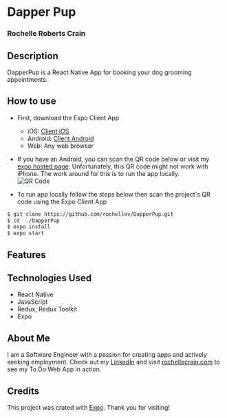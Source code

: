 # Dapper Pup

### Rochelle Roberts Crain

## Description
DapperPup is a React Native App for booking your dog grooming appointments.



## How to use
- First, download the Expo Client App 
  - iOS: [Client iOS](https://itunes.apple.com/app/apple-store/id982107779)
  - Android: [Client Android](https://play.google.com/store/apps/details?id=host.exp.exponent&referrer=blankexample)
  - Web: Any web browser

- If you have an Android, you can scan the QR code below or visit my [expo hosted page](https://expo.io/@rochellev/animal-crossing). Unfortunately, this QR code might not work with iPhone. The work around for this is to run the app locally. <br>
![QR Code](./images/turnips-QR.jpg)

- To run app locally follow the steps below then scan the project's QR code using the Expo Client App
```sh
$ git clone https://github.com/rochellev/DapperPup.git
$ cd  ./DapperPup
$ expo install
$ expo start
```

## Features


## Technologies Used

- React Native
- JavaScript
- Redux, Redux Toolkit
- Expo

## About Me

I am a Software Engineer with a passion for creating apps and actively seeking employment. Check out my [LinkedIn](https://www.linkedin.com/in/rochelle-roberts) and visit [rochellecrain.com](https://www.rochellecrain.com/) to see my To Do Web App in action.

## Credits

This project was crated with [Expo](https://reactnative.dev/docs/0.60/getting-started). Thank you for visiting!
